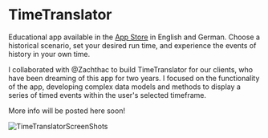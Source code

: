 # TimeTranslator
Educational app available in the [App Store](https://apps.apple.com/us/app/time-translator/id1552304730) in English and German.
Choose a historical scenario, set your desired run time, and experience the events of history in your own time.

I collaborated with @Zachthac to build TimeTranslator for our clients, who have been dreaming of this app for two years.
I focused on the functionality of the app, developing complex data models and methods to display a series of timed events within the user's selected timeframe.

More info will be posted here soon!

![TimeTranslatorScreenShots](https://user-images.githubusercontent.com/64975403/115069294-3a9d1700-9ea8-11eb-885d-bb6e3a8c240b.png)
